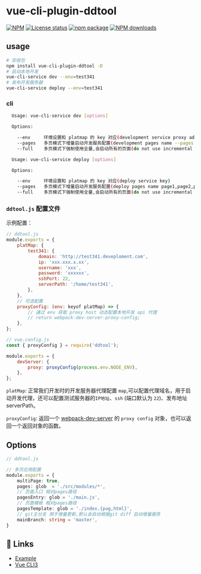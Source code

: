 # vue-cli-plugin-ddtool

[![NPM](https://nodei.co/npm/vue-cli-plugin-ddtool.png)](https://nodei.co/npm/vue-cli-plugin-ddtool/) [![License status](https://img.shields.io/github/license/biggersun/vue-cli-plugin-ddtool.svg)](https://github.com/biggersun/vue-cli-plugin-ddtool/blob/master/LICENSE) [![npm package](https://img.shields.io/npm/v/vue-cli-plugin-ddtool.svg)](https://npmjs.com/vue-cli-plugin-ddtool) [![NPM downloads](https://img.shields.io/npm/dt/vue-cli-plugin-ddtool.svg)](http://npmjs.com/vue-cli-plugin-ddtool)

## usage

```bash
# 安装包
npm install vue-cli-plugin-ddtool -D
# 启动本地开发
vue-cli-service dev --env=test341
# 发布开发服务器
vue-cli-service deploy --env=test341
```

### cli
```bash
  Usage: vue-cli-service dev [options]

  Options:

    --env     环境设置和 platmap 的 key 对应(development service proxy address)
    --pages   多页模式下增量启动开发服务配置(development pages name --pages page1,page2,page3)
    --full    多页模式下强制使用全量,会启动所有的页面(do not use incremental development)

  Usage: vue-cli-service deploy [options]

  Options:

    --env     环境设置和 platmap 的 key 对应(deploy service key)
    --pages   多页模式下增量启动开发服务配置(deploy pages name page1,page2,page3)
    --full    多页模式下强制使用全量,会启动所有的页面(do not use incremental deploy)
```

### `ddtool.js` 配置文件

示例配置：

```javascript
// ddtool.js
module.exports = {
    platMap: {
        test341: {
            domain: 'http://test341.deveploment.com',
            ip: 'xxx.xxx.x.xx',
            username: 'xxx',
            password: 'xxxxxx',
            sshPort: 22,
            serverPath: '/home/test341',
        },
    },
    // 可选配置
    proxyConfig: (env: keyof platMap) => {
        // 通过 env 获取 proxy host 动态配置本地开发 api 代理
        // return webpack-dev-server-proxy-config;
    },
};
```

```javascript
// vue.config.js
const { proxyConfig } = require('ddtool');

module.exports = {
    devServer: {
        proxy: proxyConfig(process.env.NODE_ENV),
    },
};
```

`platMap`: 正常我们开发时的开发服务器代理配置 `map`,可以配置代理域名，用于启动开发代理，还可以配置测试服务器的`IP地址`、`ssh` (端口默认为 `22`)、发布地址 serverPath。

`proxyConfig`: 返回一个 [webpack-dev-server](https://webpack.docschina.org/configuration/dev-server/#devserver-proxy) 的 `proxy config` 对象，也可以返回一个返回对象的函数。

## Options

```typescript
// ddtool.js

// 多页应用配置
module.exports = {
    multiPage: true,
    pages: glob  = './src/modules/*',
    // 页面入口 相对pages路径
    pagesEntry: glob = './main.js',
    // 页面模板 相对pages路径
    pagesTemplate: glob = './index.{pug,html}',
    // git主分支 用于增量更新,默认会自动根据git diff 启动增量服务
    mainBranch: string = 'master',
}
```

## 🔗 Links

-   [Example](https://github.com/biggersun/vue-cli-plugin-ddtool/tree/master/example)
-   [Vue CLI3](https://cli.vuejs.org/zh/guide/)
